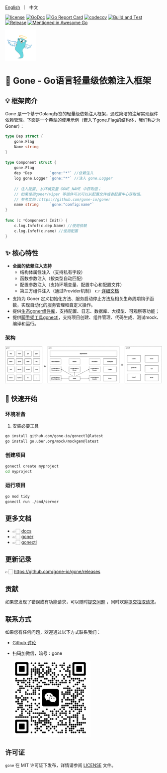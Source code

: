 <p>
    <a href="README.md">English</a>&nbsp ｜&nbsp 中文
</p>

[![license](https://img.shields.io/badge/license-MIT-blue)](LICENSE)
[![GoDoc](https://pkg.go.dev/badge/github.com/gone-io/gone.jsonvalue?utm_source=godoc)](https://pkg.go.dev/github.com/gone-io/gone/v2)
[![Go Report Card](https://goreportcard.com/badge/github.com/gone-io/gone)](https://goreportcard.com/report/github.com/gone-io/gone)
[![codecov](https://codecov.io/gh/gone-io/gone/graph/badge.svg?token=H3CROTTDZ1)](https://codecov.io/gh/gone-io/gone)
[![Build and Test](https://github.com/gone-io/gone/actions/workflows/go.yml/badge.svg)](https://github.com/gone-io/gone/actions/workflows/go.yml)
[![Release](https://img.shields.io/github/release/gone-io/gone.svg?style=flat-square)](https://github.com/gone-io/gone/releases)
[![Mentioned in Awesome Go](https://awesome.re/mentioned-badge.svg)](https://github.com/avelino/awesome-go)

<img src="docs/assert/logo.png" width = "100" alt="logo" />


# 🚀 Gone - Go语言轻量级依赖注入框架

## 💡 框架简介

Gone 是一个基于Golang标签的轻量级依赖注入框架，通过简洁的注解实现组件依赖管理。下面是一个典型的使用示例（嵌入了gone.Flag的结构体，我们称之为Goner）：

```go
type Dep struct {
    gone.Flag
    Name string
}

type Component struct {
    gone.Flag
    dep *Dep        `gone:"*"` //依赖注入
    log gone.Logger `gone:"*"` //注入 gone.Logger

    // 注入配置, 从环境变量 GONE_NAME 中获取值；
    // 如果使用goner/viper 等组件可以可以从配置文件或者配置中心获取值。
    // 参考文档：https://github.com/gone-io/goner
    name string     `gone:"config:name"`
}

func (c *Component) Init() {
    c.log.Infof(c.dep.Name) //使用依赖
    c.log.Infof(c.name) //使用配置
}
```

## ✨ 核心特性

- **全面的依赖注入支持**
  - 结构体属性注入（支持私有字段）
  - 函数参数注入（按类型自动匹配）
  - 配置参数注入（支持环境变量、配置中心和配置文件）
  - 第三方组件注入（通过Provider机制）
  👉 [详细文档](docs/inject_CN.md)
- 支持为 Goner 定义初始化方法、服务启动停止方法及相关生命周期钩子函数，实现自动化的服务管理和自定义操作。
- 提供[生态goner组件库](https://github.com/gone-io/goner)，支持配置、日志、数据库、大模型、可观察等功能；
- 提供[脚手架工具gonectl](https://github.com/gone-io/gonectl)，支持项目创建、组件管理、代码生成、测试mock、编译和运行。

### 架构
<img src="docs/assert/architecture.png" width = "600" alt="architecture"/>



## 🏁 快速开始

### 环境准备
1. 安装必要工具
```bash
go install github.com/gone-io/gonectl@latest
go install go.uber.org/mock/mockgen@latest
```

### 创建项目
```bash
gonectl create myproject
cd myproject
```

### 运行项目
```bash
go mod tidy
gonectl run ./cmd/server
```

## 更多文档

- 👉🏻 [docs](./docs)
- 👉🏻 [goner](https://github.com/gone-io/goner)
- 👉🏻 [gonectl](https://github.com/gone-io/gonectl)

## 更新记录

👉🏻 https://github.com/gone-io/gone/releases


## 贡献

如果您发现了错误或有功能请求，可以随时[提交问题](https://github.com/gone-io/gone/issues/new)
，同时欢迎[提交拉取请求](https://github.com/gone-io/gone/pulls)。

## 联系方式

如果您有任何问题，欢迎通过以下方式联系我们：

- [Github 讨论](https://github.com/gone-io/gone/discussions)
- 扫码加微信，暗号：gone

  <img src="docs/assert/qr_dapeng.png" width = "250" alt="dapeng wx qr code"/>

## 许可证

`gone` 在 MIT 许可证下发布，详情请参阅 [LICENSE](./LICENSE) 文件。
